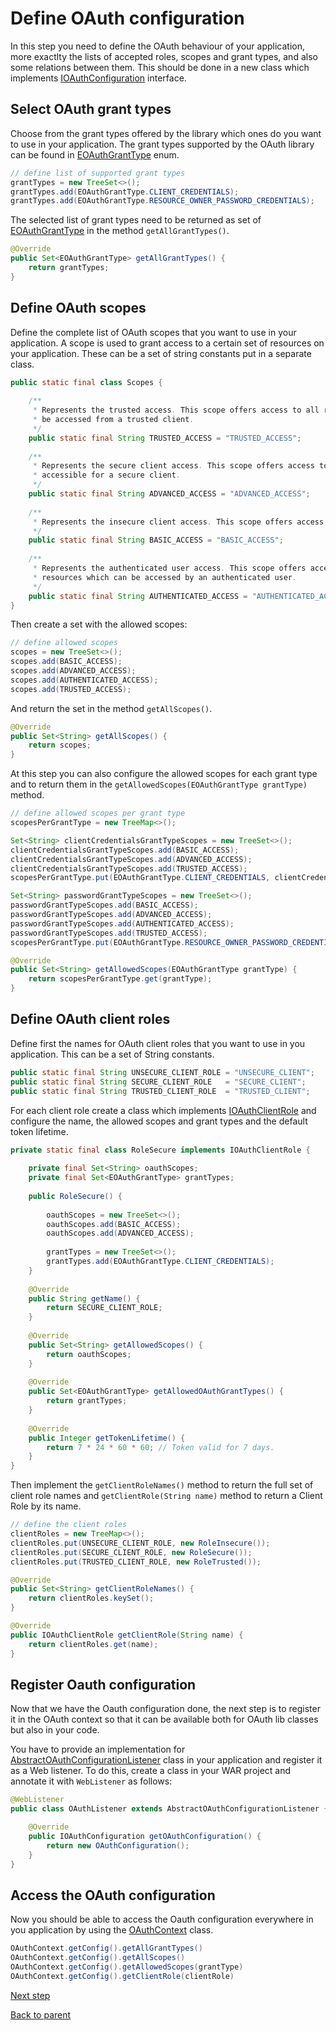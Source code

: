 # Define OAuth configuration

In this step you need to define the OAuth behaviour of your application, more exactlty the lists of accepted roles, scopes and grant types, and also some relations between them. This should be done in a new class which implements [IOAuthConfiguration][IOAuthConfiguration] interface.

## Select OAuth grant types

Choose from the grant types offered by the library which ones do you want to use in your application. The grant types supported by the OAuth library can be found in [EOAuthGrantType][EOAuthGrantType] enum.

```java
// define list of supported grant types
grantTypes = new TreeSet<>();
grantTypes.add(EOAuthGrantType.CLIENT_CREDENTIALS);
grantTypes.add(EOAuthGrantType.RESOURCE_OWNER_PASSWORD_CREDENTIALS);
```

The selected list of grant types need to be returned as set of [EOAuthGrantType][EOAuthGrantType] in the method `getAllGrantTypes()`.

```java
@Override
public Set<EOAuthGrantType> getAllGrantTypes() {
	return grantTypes;
}
```

## Define OAuth scopes

Define the complete list of OAuth scopes that you want to use in your application. A scope is used to grant access to a certain set of resources on your application. These can be a set of string constants put in a separate class.

```java
public static final class Scopes {
	
	/**
	 * Represents the trusted access. This scope offers access to all resources which can
	 * be accessed from a trusted client.
	 */
	public static final String TRUSTED_ACCESS = "TRUSTED_ACCESS";
	
	/**
	 * Represents the secure client access. This scope offers access to all resources
	 * accessible for a secure client.
	 */
	public static final String ADVANCED_ACCESS = "ADVANCED_ACCESS";
	
	/**
	 * Represents the insecure client access. This scope offers access to all GET resources.
	 */
	public static final String BASIC_ACCESS = "BASIC_ACCESS";
	
	/**
	 * Represents the authenticated user access. This scope offers access to all
	 * resources which can be accessed by an authenticated user.
	 */
	public static final String AUTHENTICATED_ACCESS = "AUTHENTICATED_ACCESS";
}
```

Then create a set with the allowed scopes:

```java
// define allowed scopes
scopes = new TreeSet<>();
scopes.add(BASIC_ACCESS);
scopes.add(ADVANCED_ACCESS);
scopes.add(AUTHENTICATED_ACCESS);
scopes.add(TRUSTED_ACCESS);
```
And return the set in the method `getAllScopes()`.

```java
@Override
public Set<String> getAllScopes() {
	return scopes;
}
```
At this step you can also configure the allowed scopes for each grant type and to return them in the `getAllowedScopes(EOAuthGrantType grantType)` method.

```java
// define allowed scopes per grant type
scopesPerGrantType = new TreeMap<>();

Set<String> clientCredentialsGrantTypeScopes = new TreeSet<>();
clientCredentialsGrantTypeScopes.add(BASIC_ACCESS);
clientCredentialsGrantTypeScopes.add(ADVANCED_ACCESS);
clientCredentialsGrantTypeScopes.add(TRUSTED_ACCESS);
scopesPerGrantType.put(EOAuthGrantType.CLIENT_CREDENTIALS, clientCredentialsGrantTypeScopes);

Set<String> passwordGrantTypeScopes = new TreeSet<>();
passwordGrantTypeScopes.add(BASIC_ACCESS);
passwordGrantTypeScopes.add(ADVANCED_ACCESS);
passwordGrantTypeScopes.add(AUTHENTICATED_ACCESS);
passwordGrantTypeScopes.add(TRUSTED_ACCESS);
scopesPerGrantType.put(EOAuthGrantType.RESOURCE_OWNER_PASSWORD_CREDENTIALS, passwordGrantTypeScopes);
```

```java
@Override
public Set<String> getAllowedScopes(EOAuthGrantType grantType) {
	return scopesPerGrantType.get(grantType);
}
```

## Define OAuth client roles

Define first the names for OAuth client roles that you want to use in you application. This can be a set of String constants.

```java
public static final String UNSECURE_CLIENT_ROLE = "UNSECURE_CLIENT";
public static final String SECURE_CLIENT_ROLE   = "SECURE_CLIENT";
public static final String TRUSTED_CLIENT_ROLE  = "TRUSTED_CLIENT";
```

For each client role create a class which implements [IOAuthClientRole][IOAuthClientRole] and configure the name, the allowed scopes and grant types and the default token lifetime.

```java
private static final class RoleSecure implements IOAuthClientRole {
	
	private final Set<String> oauthScopes;
	private final Set<EOAuthGrantType> grantTypes;
	
	public RoleSecure() {
	
		oauthScopes = new TreeSet<>();
		oauthScopes.add(BASIC_ACCESS);
		oauthScopes.add(ADVANCED_ACCESS);
		
		grantTypes = new TreeSet<>();
		grantTypes.add(EOAuthGrantType.CLIENT_CREDENTIALS);
	}
	
	@Override
	public String getName() {
		return SECURE_CLIENT_ROLE;
	}
	
	@Override
	public Set<String> getAllowedScopes() {
		return oauthScopes;
	}
	
	@Override
	public Set<EOAuthGrantType> getAllowedOAuthGrantTypes() {
		return grantTypes;
	}
	
	@Override
	public Integer getTokenLifetime() {
		return 7 * 24 * 60 * 60; // Token valid for 7 days.
	}
}
```

Then implement the `getClientRoleNames()` method to return the full set of client role names and `getClientRole(String name)` method to return a Client Role by its name.

```java
// define the client roles
clientRoles = new TreeMap<>();
clientRoles.put(UNSECURE_CLIENT_ROLE, new RoleInsecure());
clientRoles.put(SECURE_CLIENT_ROLE, new RoleSecure());
clientRoles.put(TRUSTED_CLIENT_ROLE, new RoleTrusted());
```

```java
@Override
public Set<String> getClientRoleNames() {
	return clientRoles.keySet();
}

@Override
public IOAuthClientRole getClientRole(String name) {
	return clientRoles.get(name);
}		
```

## Register Oauth configuration

Now that we have the Oauth configuration done, the next step is to register it in the OAuth context so that it can be available both for OAuth lib classes but also in your code.


You have to provide an implementation for [AbstractOAuthConfigurationListener][AbstractOAuthConfigurationListener] class in your application and register it as a Web listener. To do this, create a class in your WAR project and annotate it with `WebListener` as follows:

```java
@WebListener
public class OAuthListener extends AbstractOAuthConfigurationListener {

	@Override
	public IOAuthConfiguration getOAuthConfiguration() {
		return new OAuthConfiguration();
	}
}
```

## Access the OAuth configuration

Now you should be able to access the Oauth configuration everywhere in you application by using the [OAuthContext][OAuthContext] class.

```java
OAuthContext.getConfig().getAllGrantTypes()
OAuthContext.getConfig().getAllScopes()
OAuthContext.getConfig().getAllowedScopes(grantType)
OAuthContext.getConfig().getClientRole(clientRole)
```

[Next step](define-entities.md)

[Back to parent](../README.md)


[IOAuthConfiguration]: src/main/java/com/forbesdigital/jee/oauth/configuration/IOAuthConfiguration.java
[EOAuthGrantType]: src/main/java/com/forbesdigital/jee/oauth/configuration/EOAuthGrantType.java
[IOAuthClientRole]: src/main/java/com/forbesdigital/jee/oauth/configuration/IOAuthClientRole.java
[AbstractOAuthConfigurationListener]: src/main/java/com/forbesdigital/jee/oauth/configuration/AbstractOAuthConfigurationListener.java
[OAuthContext]: src/main/java/com/forbesdigital/jee/oauth/configuration/OAuthContext.java